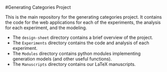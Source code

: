 #Generating Categories Project

This is the main repository for the generating categories project. It contains the code for the web applications for each of the experiments, the analysis for each experiment, and the modeling. 

- The `design-sheet` directory contains a brief overview of the project. 
- The `Experiments` directory contains the code and analysis of each experiment.
- The `Modules` directory contains python modules implementing generation models (and other useful functions).
- The `Manuscripts` directory contains our LaTeX manuscripts.
